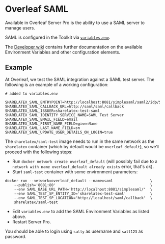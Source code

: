 # Overleaf SAML

Available in Overleaf Server Pro is the ability to use a SAML server to manage users.

SAML is configured in the Toolkit via [`variables.env`](./configuration.md).

The [Developer wiki](https://github.com/overleaf/overleaf/wiki/Server-Pro:-SAML-Config) contains further documentation on the available Environment Variables and other configuration elements. 

## Example

At Overleaf, we test the SAML integration against a SAML test server. The following is an example of a working configuration:

```
# added to variables.env

SHARELATEX_SAML_ENTRYPOINT=http://localhost:8081/simplesaml/saml2/idp/SSOService.php
SHARELATEX_SAML_CALLBACK_URL=http://saml/saml/callback
SHARELATEX_SAML_ISSUER=sharelatex-test-saml
SHARELATEX_SAML_IDENTITY_SERVICE_NAME=SAML Test Server
SHARELATEX_SAML_EMAIL_FIELD=email
SHARELATEX_SAML_FIRST_NAME_FIELD=givenName
SHARELATEX_SAML_LAST_NAME_FIELD=sn
SHARELATEX_SAML_UPDATE_USER_DETAILS_ON_LOGIN=true
```

The `sharelatex/saml-test` image needs to run in the same network as the `sharelatex` container (which by default would be `overleaf_default`), so we'll proceed with the following steps:

- Run `docker network create overleaf_default` (will possibly fail due to a `network with name overleaf_default already exists` error, that's ok).
- Start `saml-test` container with some environment parameters:

```
docker run --network=overleaf_default --name=saml                 \
    --publish='8081:80'                                           \
    --env SAML_BASE_URL_PATH='http://localhost:8081/simplesaml/'  \
    --env SAML_TEST_SP_ENTITY_ID='sharelatex-test-saml'           \
    --env SAML_TEST_SP_LOCATION='http://localhost/saml/callback'  \
    sharelatex/saml-test 
```

- Edit `variables.env` to add the SAML Environment Variables as listed above.
- Restart Server Pro.

You should be able to login using `sally` as username and `sall123` as password.
